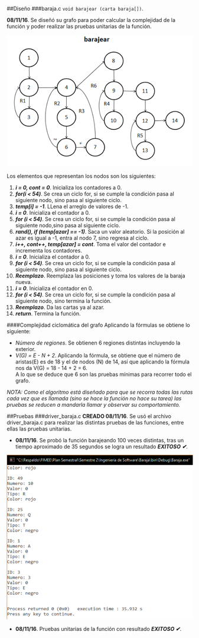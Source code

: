 ##Diseño
###baraja.c
`void barajear (carta baraja[])`.  

**08/11/16**. Se diseñó su grafo para poder calcular la complejidad de la función y poder realizar las pruebas unitarias de la función.  

![GrafoFuncion](./images/grafoBarajear.png) 

Los elementos que representan los nodos son los siguientes:  
1. ***i = 0, cont = 0***. Inicializa los contadores a 0.  
2. ***for(i < 54)***. Se crea un ciclo for, si se cumple la condición pasa al siguiente nodo, sino pasa al siguiente ciclo.  
3. ***temp[i] = -1***. LLena el arreglo de valores de -1.  
4. ***i = 0***. Inicializa el contador a 0.  
5. ***for (i < 54)***. Se crea un ciclo for, si se cumple la condición pasa al siguiente nodo,sino pasa al siguiente ciclo. 
6. ***rand(), if (temp[azar] == -1)***. Saca un valor aleatorio. Si la posición al azar es igual a -1, entra al nodo 7, sino regresa al ciclo.  
7. ***i++, cont++, temp[azar] = cont***. Toma el valor del contador e incrementa los contadores.  
8. ***i = 0***. Inicializa el contador a 0.  
9. ***for (i < 54)***. Se crea un ciclo for, si se cumple la condición pasa al siguiente nodo, sino pasa al siguiente ciclo.  
10. ***Reemplazo***. Reemplaza las posiciones y toma los valores de la baraja nueva.  
11. ***i = 0***. Inicializa el contador en 0.  
12. ***for (i < 54)***. Se crea un ciclo for, si se cumple la condición pasa al siguiente nodo, sino termina la función.    
13. ***Reemplazo***. Da las cartas ya al azar.  
14. ***return***. Termina la función.  

####Complejidad ciclomática del grafo
Aplicando la fórmulas se obtiene lo siguiente:  
- *Número de regiones*. Se obtienen 6 regiones distintas incluyendo la exterior.  
- *V(G) = E - N + 2*. Aplicando la fórmula, se obtiene que el número de aristas(E) es de 18 y el de nodos (N) de 14, así que aplicando la fórmula nos da V(G) = 18 - 14 + 2 = 6.  
A lo que se deduce que 6 son las pruebas mínimas para recorrer todo el grafo. 

*NOTA: Como el algoritmo está diseñado para que se recorra todas las rutas cada vez que es llamada (sino se hace la función no hace su tarea) las pruebas se reducen a mandarla llamar y observar su comportamiento.*

##Pruebas
###driver_baraja.c
**CREADO 08/11/16**. Se usó el archivo driver_baraja.c para realizar las distintas pruebas de las funciones, entre ellas las pruebas unitarias.  

- **08/11/16**. Se probó la función barajeando 100 veces distintas, tras un tiempo aproximado de 35 segundos se logra un resultado ***EXITOSO ✔***.  

![pruebaIEC](./images/pruebaBarajear.png)  

- **08/11/16**. Pruebas unitarias de la función con resultado ***EXITOSO ✔***. 